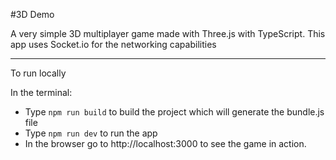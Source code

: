 #3D Demo

A very simple 3D multiplayer game made with Three.js with TypeScript.
This app uses Socket.io for the networking capabilities

--------------------
To run locally

In the terminal: 
- Type `npm run build` to build the project which will generate the bundle.js file
- Type `npm run dev` to run the app
- In the browser go to http://localhost:3000 to see the game in action.